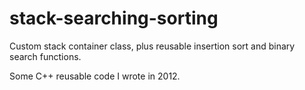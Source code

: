 # stack-searching-sorting
Custom stack container class, plus reusable insertion sort and binary search functions.

Some C++ reusable code I wrote in 2012.
